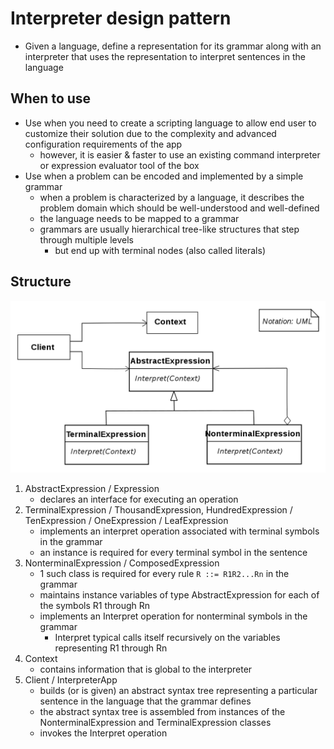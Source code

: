 # Interpreter design pattern

- Given a language, define a representation for its grammar along with an interpreter that uses the representation to interpret sentences in the language

## When to use

- Use when you need to create a scripting language to allow end user to customize their solution due to the complexity and advanced configuration requirements of the app
  - however, it is easier & faster to use an existing command interpreter or expression evaluator tool of the box
- Use when a problem can be encoded and implemented by a simple grammar
  - when a problem is characterized by a language, it describes the problem domain which should be well-understood and well-defined
  - the language needs to be mapped to a grammar
  - grammars are usually hierarchical tree-like structures that step through multiple levels
    - but end up with terminal nodes (also called literals)

## Structure

![Interpreter](../../images/interpreter.png)

1. AbstractExpression / Expression
   - declares an interface for executing an operation
2. TerminalExpression / ThousandExpression, HundredExpression / TenExpression / OneExpression / LeafExpression
   - implements an interpret operation associated with terminal symbols in the grammar
   - an instance is required for every terminal symbol in the sentence
3. NonterminalExpression / ComposedExpression
   - 1 such class is required for every rule `R ::= R1R2...Rn` in the grammar
   - maintains instance variables of type AbstractExpression for each of the symbols R1 through Rn
   - implements an Interpret operation for nonterminal symbols in the grammar
     - Interpret typical calls itself recursively on the variables representing R1 through Rn
4. Context
   - contains information that is global to the interpreter
5. Client / InterpreterApp
   - builds (or is given) an abstract syntax tree representing a particular sentence in the language that the grammar defines
   - the abstract syntax tree is assembled from instances of the NonterminalExpression and TerminalExpression classes
   - invokes the Interpret operation
